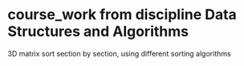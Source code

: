 # course_work from discipline Data Structures and Algorithms
3D matrix sort section by section, using different sorting algorithms
